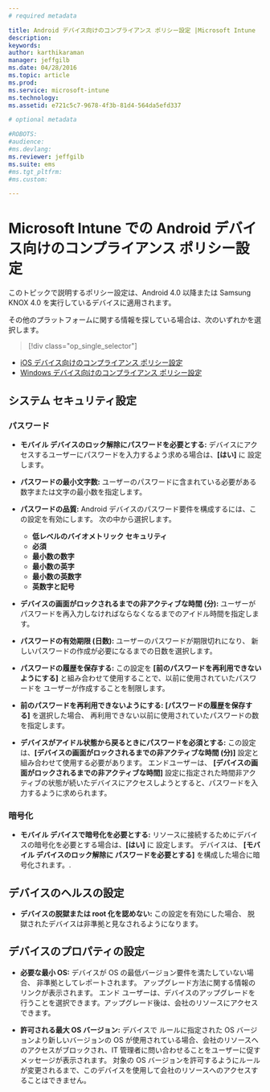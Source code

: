 ```yaml
---
# required metadata

title: Android デバイス向けのコンプライアンス ポリシー設定 |Microsoft Intune
description:
keywords:
author: karthikaraman
manager: jeffgilb
ms.date: 04/28/2016
ms.topic: article
ms.prod:
ms.service: microsoft-intune
ms.technology:
ms.assetid: e721c5c7-9678-4f3b-81d4-564da5efd337

# optional metadata

#ROBOTS:
#audience:
#ms.devlang:
ms.reviewer: jeffgilb
ms.suite: ems
#ms.tgt_pltfrm:
#ms.custom:

---
```



# Microsoft Intune での Android デバイス向けのコンプライアンス ポリシー設定

このトピックで説明するポリシー設定は、Android 4.0 以降または Samsung KNOX 4.0 を実行しているデバイスに適用されます。

その他のプラットフォームに関する情報を探している場合は、次のいずれかを選択します。
> [!div class="op_single_selector"]
- [iOS デバイス向けのコンプライアンス ポリシー設定](ios-compliance-policy-settings-in-microsoft-intune.md)
- [Windows デバイス向けのコンプライアンス ポリシー設定](windows-compliance-policy-settings-in-microsoft-intune.md)

## システム セキュリティ設定
### パスワード
- **モバイル デバイスのロック解除にパスワードを必要とする:** デバイスにアクセスするユーザーにパスワードを入力するよう求める場合は、**[はい]** に
  設定します。

-  **パスワードの最小文字数:** ユーザーのパスワードに含まれている必要がある数字または文字の最小数を指定します。

- **パスワードの品質:** Android デバイスのパスワード要件を構成するには、この設定を有効にします。 次の中から選択します。
  -   **低レベルのバイオメトリック セキュリティ**
  - **必須**
  -   **最小数の数字**
  -   **最小数の英字**
  -   **最小数の英数字**
  -   **英数字と記号**

- **デバイスの画面がロックされるまでの非アクティブな時間 (分):** ユーザーがパスワードを再入力しなければならなくなるまでのアイドル時間を指定します。

- **パスワードの有効期限 (日数):** ユーザーのパスワードが期限切れになり、
  新しいパスワードの作成が必要になるまでの日数を選択します。

- **パスワードの履歴を保存する:** この設定を **[前のパスワードを再利用できないようにする]** と組み合わせて使用することで、以前に使用されていたパスワードを
  ユーザーが作成することを制限します。

- **前のパスワードを再利用できないようにする:** **[パスワードの履歴を保存する]** を選択した場合、
  再利用できない以前に使用されていたパスワードの数を指定します。

- **デバイスがアイドル状態から戻るときにパスワードを必須とする:**
  この設定は、**[デバイスの画面がロックされるまでの非アクティブな時間 (分)]** 設定と組み合わせて使用する必要があります。 エンドユーザーは、
  **[デバイスの画面がロックされるまでの非アクティブな時間]** 設定に指定された時間非アクティブの状態が続いたデバイスにアクセスしようとすると、パスワードを入力するように求められます。

### 暗号化
- **モバイル デバイスで暗号化を必要とする:** リソースに接続するためにデバイスの暗号化を必要とする場合は、**[はい]** に
  設定します。 デバイスは、
  **[モバイル デバイスのロック解除に
  パスワードを必要とする]** を構成した場合に暗号化されます。.

## デバイスのヘルスの設定

- **デバイスの脱獄または root 化を認めない:** この設定を有効にした場合、
  脱獄されたデバイスは非準拠と見なされるようになります。

## デバイスのプロパティの設定
- **必要な最小 OS:** デバイスが OS の最低バージョン要件を満たしていない場合、
  非準拠としてレポートされます。
  アップグレード方法に関する情報のリンクが表示されます。 エンド ユーザーは、デバイスのアップグレードを行うことを選択できます。アップグレード後は、会社のリソースにアクセスできます。

- **許可される最大 OS バージョン:** デバイスで
  ルールに指定された OS バージョンより新しいバージョンの OS が使用されている場合、会社のリソースへのアクセスがブロックされ、IT 管理者に問い合わせることをユーザーに促すメッセージが表示されます。 対象の OS バージョンを許可するようにルールが変更されるまで、このデバイスを使用して会社のリソースへのアクセスすることはできません。


<!--HONumber=May16_HO1-->


